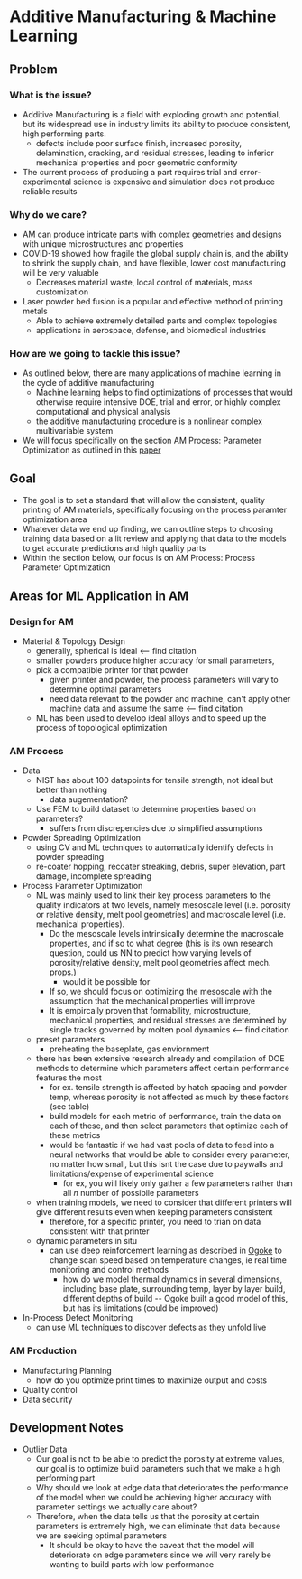 # Additive Manufacturing & Machine Learning

## Problem
### What is the issue?
- Additive Manufacturing is a field with exploding growth and potential, but its
widespread use in industry limits its ability to produce consistent, high
performing parts.
  - defects include poor surface finish, increased porosity, delamination,
  cracking, and residual stresses, leading to inferior mechanical properties
  and poor geometric conformity
- The current process of producing a part requires trial and error- experimental
science is expensive and simulation does not produce reliable results
### Why do we care?
- AM can produce intricate parts with complex geometries and designs with unique
microstructures and properties
- COVID-19 showed how fragile the global supply chain is, and the ability to
shrink the supply chain, and have flexible, lower cost manufacturing will be
very valuable
  - Decreases material waste, local control of materials, mass customization
- Laser powder bed fusion is a popular and effective method of printing metals
  - Able to achieve extremely detailed parts and complex topologies
  - applications in aerospace, defense, and biomedical industries
### How are we going to tackle this issue?
- As outlined below, there are many applications of machine learning in the cycle
of additive manufacturing
  - Machine learning helps to find optimizations of processes that would otherwise
  require intensive DOE, trial and error, or highly complex computational and physical analysis
  - the additive manufacturing procedure is a nonlinear complex multivariable system
- We will focus specifically on the section AM Process: Parameter Optimization as outlined
in this [paper](https://www.sciencedirect.com/science/article/pii/S2214860420309106#bib0865)


## Goal
- The goal is to set a standard that will allow the consistent, quality printing of
AM materials, specifically focusing on the process paramter optimization area
- Whatever data we end up finding, we can outline steps to choosing training data
based on a lit review and applying that data to the models to get accurate predictions
and high quality parts
- Within the section below, our focus is on AM Process: Process Parameter Optimization


## Areas for ML Application in AM
### Design for AM
- Material & Topology Design
  - generally, spherical is ideal <-- find citation
  - smaller powders produce higher accuracy for small parameters,
  - pick a compatible printer for that powder
    - given printer and powder, the process parameters will vary
    to determine optimal parameters
    - need data relevant to the powder and machine, can't apply
    other machine data and assume the same <-- find citation
  - ML has been used to develop ideal alloys and to speed up the process
  of topological optimization

### AM Process
- Data
  - NIST has about 100 datapoints for tensile strength, not ideal but
  better than nothing
    - data augementation? 
  - Use FEM to build dataset to determine properties based on parameters?
    - suffers from discrepencies due to simplified assumptions
- Powder Spreading Optimization
  - using CV and ML techniques to automatically identify defects in
  powder spreading
  - re-coater hopping, recoater streaking, debris, super elevation, part
  damage, incomplete spreading
- Process Parameter Optimization
  - ML was mainly used to link their key process parameters to the quality indicators
  at two levels, namely mesoscale level (i.e. porosity or relative density, melt pool
  geometries) and macroscale level (i.e. mechanical properties).
    - Do the mesoscale levels intrinsically determine the macroscale properties, and
    if so to what degree (this is its own research question, could us NN to predict how
    varying levels of porosity/relative density, melt pool geometries affect mech. props.)
      - would it be possible for 
    - If so, we should focus on optimizing the mesoscale with the assumption that the mechanical
    properties will improve
    - It is empircally proven that formability, microstructure, mechanical properties, and residual
    stresses are determined by single tracks governed by molten pool dynamics <-- find citation
  - preset parameters
    - preheating the baseplate, gas enviornment
  - there has been extensive research already and compilation of DOE methods
  to determine which parameters affect certain performance features the most
    - for ex. tensile strength is affected by hatch spacing and powder temp,
    whereas porosity is not affected as much by these factors (see table)
    - build models for each metric of performance, train the data on
    each of these, and then select parameters that optimize each of these metrics
    - would be fantastic if we had vast pools of data to feed into a
    neural networks that would be able to consider every parameter, no matter how small,
    but this isnt the case due to paywalls and limitations/expense of experimental science
      - for ex, you will likely only gather a few parameters rather
      than all $n$ number of possibile parameters
  - when training models, we need to consider that different printers will
  give different results even when keeping parameters consistent
    - therefore, for a specific printer, you need to trian on data consistent
    with that printer
  - dynamic parameters in situ
    - can use deep reinforcement learning as described in [Ogoke](https://arxiv.org/pdf/2102.03355.pdf) to change
    scan speed based on temperature changes, ie real time monitoring and
    control methods
      - how do we model thermal dynamics in several dimensions, including
      base plate, surrounding temp, layer by layer build, different
      depths of build -- Ogoke built a good model of this, but has its
      limitations (could be improved)
- In-Process Defect Monitoring
  - can use ML techniques to discover defects as they unfold live
    
### AM Production

- Manufacturing Planning
  - how do you optimize print times to maximize output and costs
- Quality control
- Data security

## Development Notes
- Outlier Data
  - Our goal is not to be able to predict the porosity at extreme values, our goal is to
  optimize build parameters such that we make a high performing part
  - Why should we look at edge data that deteriorates the performance of the model when we
  could be achieving higher accuracy with parameter settings we actually care about?
  - Therefore, when the data tells us that the porosity at certain parameters is extremely high,
  we can eliminate that data because we are seeking optimal parameters
    - It should be okay to have the caveat that the model will deteriorate on edge parameters since
    we will very rarely be wanting to build parts with low performance